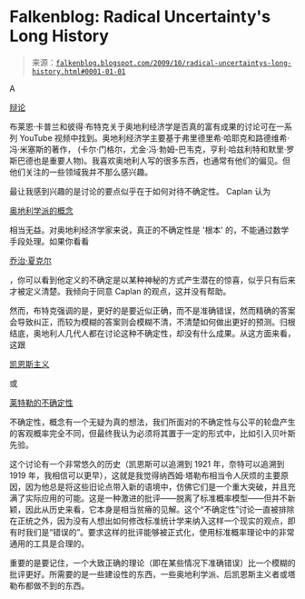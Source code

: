 <!--yml

分类: 未分类

日期: 2024-05-12 21:47:01

-->

# Falkenblog: Radical Uncertainty's Long History

> 来源：[`falkenblog.blogspot.com/2009/10/radical-uncertaintys-long-history.html#0001-01-01`](http://falkenblog.blogspot.com/2009/10/radical-uncertaintys-long-history.html#0001-01-01)

A

[辩论](http://econlog.econlib.org/archives/2009/10/boettke-caplan.html)

布莱恩·卡普兰和彼得·布特克关于奥地利经济学是否真的富有成果的讨论可在一系列 YouTube 视频中找到。奥地利经济学主要基于弗里德里希·哈耶克和路德维希·冯·米塞斯的著作， (卡尔·门格尔，尤金·冯·勃姆-巴韦克，亨利·哈兹利特和默里·罗斯巴德也是重要人物)。我喜欢奥地利人写的很多东西，也通常有他们的偏见。但他们关注的一些领域我并不那么感兴趣。

最让我感到兴趣的是讨论的要点似乎在于如何对待不确定性。 Caplan 认为

[奥地利学派的概念](http://mises.org/journals/qjae/pdf/qjae2_4_5.pdf)

相当无益。对奥地利经济学家来说，真正的不确定性是 '根本' 的，不能通过数学手段处理。如果你看看

[乔治·夏克尔](http://homepage.newschool.edu/het//profiles/shackle.htm)

，你可以看到他定义的不确定是以某种神秘的方式产生潜在的惊喜，似乎只有后来才被定义清楚。我倾向于同意 Caplan 的观点，这并没有帮助。

然而，布特克强调的是，更好的是要近似正确，而不是准确错误，然而精确的答案会导致纠正，而较为模糊的答案则会模糊不清，不清楚如何做出更好的预测。归根结底，奥地利人几代人都在讨论这种不确定性，却没有什么成果。从这方面来看，这跟

[凯恩斯主义](http://www.questia.com/googleScholar.qst;jsessionid=KSMQk1JjWk7bwpGZCtBkvGshJLKFtgtZdsrjQW1bBJGv06k0xGFL!1009331972!-1854981251?docId=5002088022)

或

[莱特勒的不确定性](http://en.wikipedia.org/wiki/Knightian_uncertainty)

不确定性，概念有一个无疑为真的想法，我们所面对的不确定性与公平的轮盘产生的客观概率完全不同，但最终我认为必须将其置于一定的形式中，比如引入贝叶斯先验。

这个讨论有一个非常悠久的历史（凯恩斯可以追溯到 1921 年，奈特可以追溯到 1919 年，我相信可以更早），这就是我觉得纳西姆·塔勒布相当令人厌烦的主要原因，因为他总是将这些旧论点带入新的语境中，仿佛它们是一个重大突破，并且充满了实际应用的可能。这是一种激进的批评——脱离了标准概率模型——但并不新颖，因此从历史来看，它本身是相当贫瘠的见解。这个“不确定性”讨论一直被排除在正统之外，因为没有人想出如何修改标准统计学来纳入这样一个现实的观点，即有时我们是“错误的”。要求这样的批评能够被正式化，使用标准概率理论中的非常通用的工具是合理的。

重要的是要记住，一个大致正确的理论（即在某些情况下准确错误）比一个模糊的批评更好。所需要的是一些建设性的东西，一些奥地利学派、后凯恩斯主义者或塔勒布都做不到的东西。
